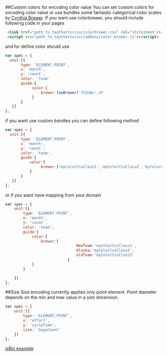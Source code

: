 ##Custom colors for encoding color value
You can set custom colors for encoding color value or use bundles some fantastic categorical color scales by [Cynthia Brewer](http://colorbrewer2.org/).
If you want use colorbrewer, you should include following code in your pages
```HTML
 <link href="path_to_tauCharts/css/colorbrewer.css" rel="stylesheet"/>
 <script src="path_to_tauCharts/src/addons/color-brewer.js"></script>
```
and for define color should use
```javascript
var spec = {
  unit:[{
       type: 'ELEMENT.POINT',
       x: 'month',
       y: 'count',
       color: 'team'
       guide:{
            color:{
                brewer:tauBrewer('YlGnBu',9)
            }
       }
   }]
};
```
if you want use custom bandles you can define following method
```javascript
var spec = {
  unit:[{
       type: 'ELEMENT.POINT',
       x: 'month',
       y: 'count',
       color: 'team',
       guide:{
           color:{
                brewer:['myColorCssClass1','myColorCssClass2','myColorCssClass3']
           }
       }
   }]
};
```
or if you want have mapping from your domain
```javascript
var spec = {
    unit:[{
        type: 'ELEMENT.POINT',
        x: 'month',
        y: 'count',
        color: 'team',
        guide:{
            color:{
                brewer:{
                                NewTeam:'myColorCssClass1',
                                Alaska:'myColorCssClass2',
                                oldTeam:'myColorCssClass3'
                            }
            }
        }

    }]
};
```

##Size
Size encoding currently applies only point element.
Point diameter depends on the min and max value in a *size* dimension.

```javascript
var spec = {
    unit:[{
        type: 'ELEMENT.POINT',
        x: 'effort',
        y: 'cycleTime',
        size: 'bugsCount'
    }]
};
```
[jsBin example](http://jsbin.com/hogoci/33/embed?output&height=500px)
